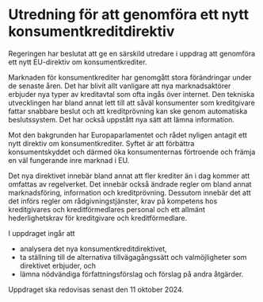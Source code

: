# Utredning för att genomföra ett nytt konsumentkreditdirektiv

Regeringen har beslutat att ge en särskild utredare i uppdrag att genomföra ett nytt EU-direktiv om konsumentkrediter.

Marknaden för konsumentkrediter har genomgått stora förändringar under de senaste åren. Det har blivit allt vanligare att nya marknadsaktörer erbjuder nya typer av kreditavtal som ofta ingås över internet. Den tekniska utvecklingen har bland annat lett till att såväl konsumenter som kreditgivare fattar snabbare beslut och att kreditprövning kan ske genom automatiska beslutssystem. Det har också uppstått nya sätt att lämna information.

Mot den bakgrunden har Europaparlamentet och rådet nyligen antagit ett nytt direktiv om konsumentkrediter. Syftet är att förbättra konsumentskyddet och därmed öka konsumenternas förtroende och främja en väl fungerande inre marknad i EU.

Det nya direktivet innebär bland annat att fler krediter än i dag kommer att omfattas av regelverket. Det innebär också ändrade regler om bland annat marknadsföring, information och kreditprövning. Dessutom innebär det att det införs regler om rådgivningstjänster, krav på kompetens hos kreditgivares och kreditför­med­lares personal och ett allmänt hederlighetskrav för kreditgivare och kreditför­medlare.

I uppdraget ingår att

* analysera det nya konsumentkreditdirektivet,
* ta ställning till de alternativa tillvägagångssätt och valmöjligheter som direktivet erbjuder, och
* lämna nödvändiga författningsförslag och förslag på andra åtgärder.

Uppdraget ska redovisas senast den 11 oktober 2024.
